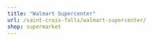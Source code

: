 ```yaml
---
title: "Walmart Supercenter"
url: /saint-croix-falls/walmart-supercenter/
shop: supermarket
---
```

